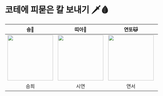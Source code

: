 # 코테에 피묻은 칼 보내기 🗡🩸

| 숭🐒 | 띠아🐣 | 연또🐱 | 비니🐹 | 짐니🐰 |
| :---: | :---: | :---: | :---: | :---: |
| <img src="https://user-images.githubusercontent.com/81505421/231646330-7721ecc9-6624-410c-a640-5ba7cb2431fa.JPG" width="150px"/> |<img src="https://user-images.githubusercontent.com/121157847/231667771-380dd195-f686-412f-bfe2-f217f7faae4c.JPG" width="150px" /> | <img src="https://user-images.githubusercontent.com/77691829/231671852-ba297bcf-74f2-48a4-aaa1-d79083536b0f.jpg" width="150px" /> | <img src="https://user-images.githubusercontent.com/65286685/231739903-534a651f-b371-4ffa-88bb-e3eb3ae53b7b.png" width="150px" /> | <img src="https://user-images.githubusercontent.com/92876819/232283318-642e6446-7063-4a84-96c9-1914f1ba1e92.png" width="150px"/> |
| 승희 | 시연 | 연서 | 은빈 | 지민 |

